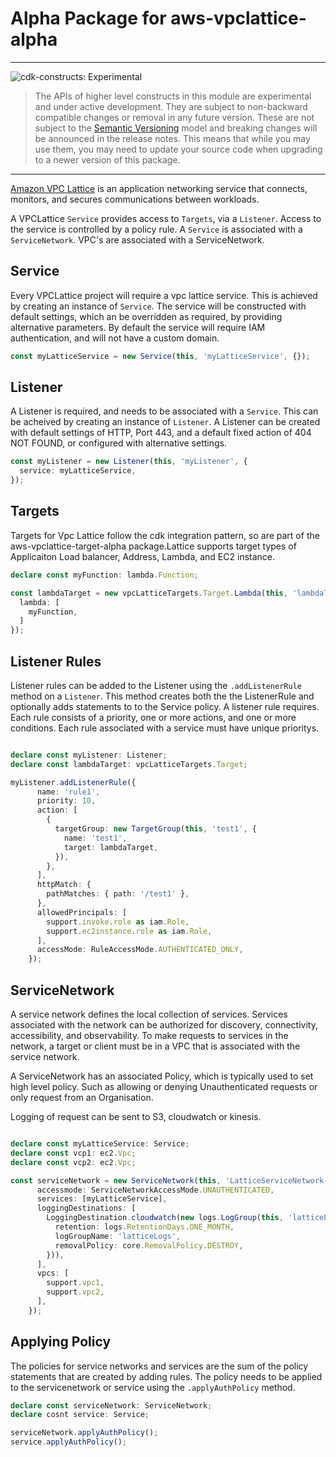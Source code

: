 # Alpha Package for aws-vpclattice-alpha
<!--BEGIN STABILITY BANNER-->

---

![cdk-constructs: Experimental](https://img.shields.io/badge/cdk--constructs-experimental-important.svg?style=for-the-badge)

> The APIs of higher level constructs in this module are experimental and under active development.
> They are subject to non-backward compatible changes or removal in any future version. These are
> not subject to the [Semantic Versioning](https://semver.org/) model and breaking changes will be
> announced in the release notes. This means that while you may use them, you may need to update
> your source code when upgrading to a newer version of this package.

---

<!--END STABILITY BANNER-->

[Amazon VPC Lattice](https://docs.aws.amazon.com/vpc-lattice/) is an application networking service that connects, monitors, and secures communications between workloads.

A VPCLattice `Service` provides access to  `Targets`, via a `Listener`. Access to the service is controlled by a policy rule.   A `Service` is associated with a `ServiceNetwork`.  VPC's are associated with a ServiceNetwork.  

## Service

Every VPCLattice project will require a vpc lattice service. This is achieved by creating an instance of `Service`.  The service will be constructed with default settings, which an be overridden as required, by providing alternative parameters. By default the service will require IAM authentication, and will not have a custom domain.

```typescript
const myLatticeService = new Service(this, 'myLatticeService', {});
```

## Listener

A Listener is required, and needs to be associated with a `Service`.  This can be acheived by creating an instance of `Listener`.  A Listener can be created with default settings of HTTP, Port 443, and a default fixed action of 404 NOT FOUND, or configured with alternative settings.

```typescript
const myListener = new Listener(this, 'myListener', {
  service: myLatticeService,
});
```

## Targets

Targets for Vpc Lattice follow the cdk integration pattern, so are part of the aws-vpclattice-target-alpha package.Lattice supports target types of Applicaiton Load balancer, Address, Lambda, and EC2 instance.

```typescript
declare const myFunction: lambda.Function;

const lambdaTarget = new vpcLatticeTargets.Target.Lambda(this, 'lambdaTarget', {
  lambda: [
    myFunction,
  ]
});
```

## Listener Rules

Listener rules can be added to the Listener using the `.addListenerRule` method on a `Listener`.
This method creates both the the ListenerRule and optionally adds statements to to the Service policy.
A listener rule requires. Each rule consists of a priority, one or more actions, and one
or more conditions. Each rule associated with a service must have unique prioritys.

```typescript

declare const myListener: Listener;
declare const lambdaTarget: vpcLatticeTargets.Target;

myListener.addListenerRule({
      name: 'rule1',
      priority: 10,
      action: [
        {
          targetGroup: new TargetGroup(this, 'test1', {
            name: 'test1',
            target: lambdaTarget,
          }),
        },
      ],
      httpMatch: {
        pathMatches: { path: '/test1' },
      },
      allowedPrincipals: [
        support.invoke.role as iam.Role,
        support.ec2instance.role as iam.Role,
      ],
      accessMode: RuleAccessMode.AUTHENTICATED_ONLY,
    });
```

## ServiceNetwork

A service network defines the local collection of services. Services associated with the network can be authorized for
discovery, connectivity, accessibility, and observability. To make requests to services in the network, a target or
client must be in a VPC that is associated with the service network.

A ServiceNetwork has an associated Policy, which is typically used to set high level policy. Such as allowing or denying
Unauthenticated requests or only request from an Organisation.

Logging of request can be sent to S3, cloudwatch or kinesis.

```typescript

declare const myLatticeService: Service;
declare const vcp1: ec2.Vpc;
declare const vcp2: ec2.Vpc;

const serviceNetwork = new ServiceNetwork(this, 'LatticeServiceNetwork', {
      accessmode: ServiceNetworkAccessMode.UNAUTHENTICATED,
      services: [myLatticeService],
      loggingDestinations: [
        LoggingDestination.cloudwatch(new logs.LogGroup(this, 'latticeLogs', {
          retention: logs.RetentionDays.ONE_MONTH,
          logGroupName: 'latticeLogs',
          removalPolicy: core.RemovalPolicy.DESTROY,
        })),
      ],
      vpcs: [
        support.vpc1,
        support.vpc2,
      ],
    });
```

## Applying Policy

The policies for service networks and services are the sum of the policy statements that are created by adding rules.
The policy needs to be applied to the servicenetwork or service using the `.applyAuthPolicy` method.

```typescript
declare const serviceNetwork: ServiceNetwork;
declare cosnt service: Service;

serviceNetwork.applyAuthPolicy();
service.applyAuthPolicy();
```
